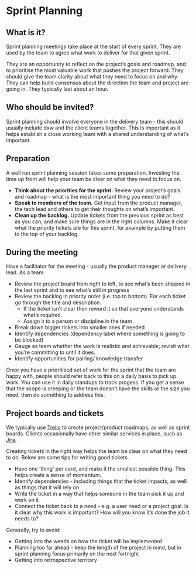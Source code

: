 # Sprint Planning


## What is it?
Sprint planning meetings take place at the start of every sprint. They are used by the team to agree what work to deliver for that given sprint.

They are an opportunity to reflect on the project’s goals and roadmap, and to prioritise the most valuable work that pushes the project forward.  They should give the team clarity about what they need to focus on and why. They can help build consensus about the direction the team and project are going in. They typically last about an hour.

## Who should be invited?
Sprint planning should involve everyone in the delivery team - this should usually include dxw and the client teams together. This is important as it helps establish a close working team with a shared understanding of what’s important.

## Preparation
A well run sprint planning session takes some preparation. Investing the time up front will help your team be clear on what they need to focus on.
- **Think about the priorities for the sprint.** Review your project’s goals and roadmap - what is the most important thing you need to do?
- **Speak to members of the team.** Get input from the product manager, the tech lead and others to get their thoughts on what’s important.
- **Clean up the backlog.** Update tickets from the previous sprint as best as you can, and make sure things are in the right columns. Make it clear what the priority tickets are for this sprint, for example by putting them to the top of your backlog.

## During the meeting
Have a facilitator for the meeting - usually the product manager or delivery lead. As a team:
- Review the project board from right to left, to see what’s been shipped in the last sprint and to see what’s still in progress
- Review the backlog in priority order (i.e. top to bottom). For each ticket go through the title and description.
  - If the ticket isn’t clear then reword it so that everyone understands what’s required.
  - Assign it to a person or discipline in the team
- Break down bigger tickets into smaller ones if needed
- Identify dependencies (dependency label where something is going to be blocked)
- Gauge as  team whether the work is realistic and achievable; revisit what you’re committing to until it does.
- Identify opportunities for pairing/ knowledge transfer

Once you have a prioritised set of work for the sprint that the team are happy with, people should refer back to this on a daily basis to pick up work. You can use it in daily standups to track progess. If you get a sense that the scope is creeping or the team doesn’t have the skills or the size you need, then do something to address this.

## Project boards and tickets
We typically use [Trello](https://trello.com) to create project/product roadmaps, as well as sprint boards. Clients occasionally have other similar services in place, such as [Jira](https://www.atlassian.com/software/jira).

Creating tickets in the right way helps the team be clear on what they need to do. Below are some tips for writing good tickets.
- Have one ‘thing’ per card, and make it the smallest possible thing. This helps create a sense of momentum.
- Identify dependencies - including things that the ticket impacts, as well as things that it will rely on
- Write the ticket in a way that helps someone in the team pick it up and work on it
- Connect the ticket back to a need - e.g. a user need or a project goal. Is it clear why this work is important? How will you know it’s done the job it needs to?

Generally, try to avoid:
- Getting into the weeds on how the ticket will be implemented
- Planning too far ahead - keep the length of the project in mind, but in sprint planning focus primarily on the next fortnight
- Getting into retrospective territory
